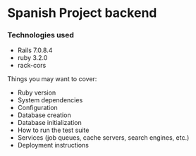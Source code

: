 # Spanish Project backend

### Technologies used

- Rails 7.0.8.4
- ruby 3.2.0
- rack-cors

Things you may want to cover:

- Ruby version
- System dependencies
- Configuration
- Database creation
- Database initialization
- How to run the test suite
- Services (job queues, cache servers, search engines, etc.)
- Deployment instructions
